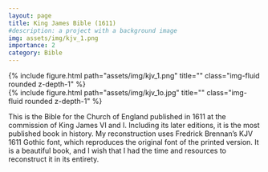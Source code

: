 ```yaml
---
layout: page
title: King James Bible (1611)
#description: a project with a background image
img: assets/img/kjv_1.png
importance: 2
category: Bible
---
```


<div class="row wider">
    <div class="col-sm mt-3 mt-md-0">
        {% include figure.html path="assets/img/kjv_1.png" title="" class="img-fluid rounded z-depth-1" %}
    </div>
    <div class="col-sm mt-3 mt-md-0">
        {% include figure.html path="assets/img/kjv_1o.jpg" title="" class="img-fluid rounded z-depth-1" %}
    </div>
</div>

This is the Bible for the Church of England published in 1611 at the commission of King James VI and I. Including its later editions, it is the most published book in history. My reconstruction uses Fredrick Brennan’s KJV 1611 Gothic font, which reproduces the original font of the printed version. It is a beautiful book, and I wish that I had the time and resources to reconstruct it in its entirety.